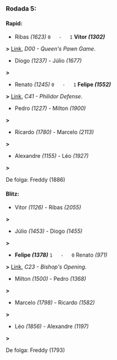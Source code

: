 ### Rodada 5:

#### Rapid:

* Ribas *(1623)* `0   -   1` **Vitor *(1302)***

**>** [Link](https://www.lichess.org/H4MP7ROS), *D00 - Queen's Pawn Game*.
* Diogo *(1237)*     -     Júlio *(1677)*

 **>** 
* Renato *(1245)* `0   -   1` **Felipe *(1552)***

**>** [Link](https://www.lichess.org/rxcxV1No), *C41 - Philidor Defense*.
* Pedro *(1227)*     -     Milton *(1900)*

 **>** 
* Ricardo *(1780)*     -     Marcelo *(2113)*

 **>** 
* Alexandre *(1155)*     -     Léo *(1927)*

 **>** 

De folga: Freddy (1886)

#### Blitz:

* Vitor *(1126)*     -     Ribas *(2055)*

 **>** 
* Júlio *(1453)*     -     Diogo *(1455)*

 **>** 
* **Felipe *(1378)*** `1   -   0`  Renato *(971)*

**>** [Link](https://www.lichess.org/XIfFoMyW), *C23 - Bishop's Opening*.
* Milton *(1500)*     -     Pedro *(1368)*

 **>** 
* Marcelo *(1798)*     -     Ricardo *(1582)*

 **>** 
* Léo *(1856)*     -     Alexandre *(1197)*

 **>** 

De folga: Freddy (1793)

